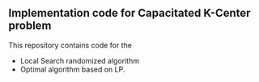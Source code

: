 ## Implementation code for Capacitated K-Center problem

This repository contains code for the

- Local Search randomized algorithm
- Optimal algorithm based on LP. 
